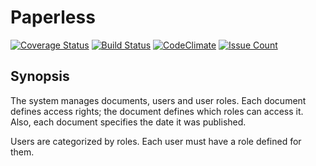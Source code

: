 # Paperless

[![Coverage Status](https://coveralls.io/repos/github/andela-blawrence/Paperless/badge.svg?branch=dev)](https://coveralls.io/github/andela-blawrence/Paperless?branch=dev)
[![Build Status](https://travis-ci.org/andela-blawrence/Paperless.svg?branch=chore/unitTests)](https://travis-ci.org/andela-blawrence/Paperless)
[![CodeClimate](https://codeclimate.com/github/andela-blawrence/Paperless/badges/gpa.svg)](https://codeclimate.com/github/andela-blawrence/Paperless)
[![Issue Count](https://codeclimate.com/github/andela-blawrence/Paperless/badges/issue_count.svg)](https://codeclimate.com/github/andela-blawrence/Paperless)

## Synopsis

The system manages documents, users and user roles. Each document defines access rights; the document defines which roles can access it. Also, each document specifies the date it was published.

Users are categorized by roles. Each user must have a role defined for them.
